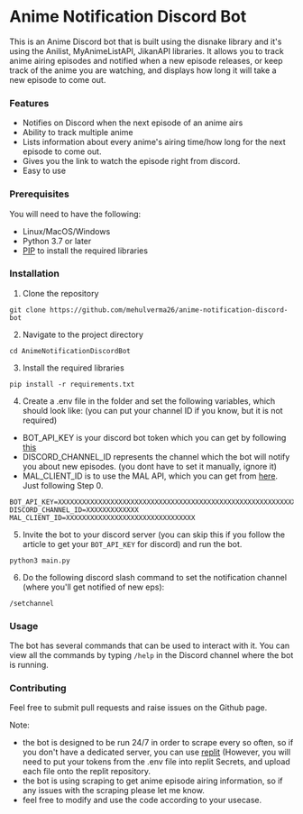 # Anime Notification Discord Bot

This is an Anime Discord bot that is built using the disnake library and it's using the Anilist, MyAnimeListAPI, JikanAPI libraries. It allows you to track anime airing episodes and notified when a new episode releases, or keep track of the anime you are watching, and displays how long it will take a new episode to come out.




### Features
  
- Notifies on Discord when the next episode of an anime airs
- Ability to track multiple anime
- Lists information about every anime's airing time/how long for the next episode to come out.
- Gives you the link to watch the episode right from discord.
- Easy to use

### Prerequisites

You will need to have the following:
- Linux/MacOS/Windows
- Python 3.7 or later
- [PIP](https://pip.pypa.io/en/stable/installing/) to install the required libraries

### Installation

1. Clone the repository
```
git clone https://github.com/mehulverma26/anime-notification-discord-bot
```
2. Navigate to the project directory
```
cd AnimeNotificationDiscordBot
```
3. Install the required libraries
```
pip install -r requirements.txt
```
4. Create a .env file in the folder and set the following variables, which should look like: (you can put your channel ID if you know, but it is  not required)
  - BOT_API_KEY is your discord bot token which you can get by following [this](https://www.writebots.com/discord-bot-token/)
  - DISCORD_CHANNEL_ID represents the channel which the bot will notify you about new episodes. (you dont have to set it manually, ignore it)
  - MAL_CLIENT_ID is to use the MAL API, which you can get from [here](https://myanimelist.net/blog.php?eid=835707). Just following Step 0.
```
BOT_API_KEY=XXXXXXXXXXXXXXXXXXXXXXXXXXXXXXXXXXXXXXXXXXXXXXXXXXXXXXXXXXXXXXXXXXXXXX
DISCORD_CHANNEL_ID=XXXXXXXXXXXXX
MAL_CLIENT_ID=XXXXXXXXXXXXXXXXXXXXXXXXXXXXXXXX
```
5. Invite the bot to your discord server (you can skip this if you follow the article to get your `BOT_API_KEY` for discord) and run the bot.
```
python3 main.py
```
6. Do the following discord slash command to set the notification channel (where you'll get notified of new eps):
```
/setchannel
```

### Usage

The bot has several commands that can be used to interact with it. You can view all the commands by typing `/help` in the Discord channel where the bot is running.

### Contributing

Feel free to submit pull requests and raise issues on the Github page.

Note:

- the bot is designed to be run 24/7 in order to scrape every so often, so if you don't have a dedicated server, you can use [replit](https://docs.replit.com/tutorials/build-basic-discord-bot-python#creating-a-repl-and-installing-our-discord-dependencies) (However, you will need to put your tokens from the .env file into replit Secrets, and upload each file onto the replit repository.
- the bot is using scraping to get anime episode airing information, so if any issues with the scraping please let me know.
- feel free to modify and use the code according to your usecase.


